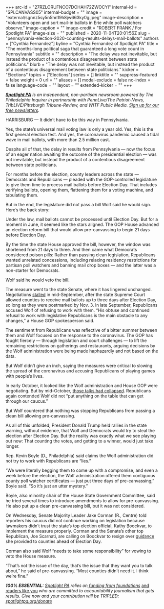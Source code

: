 +++
arc-id = "27RZLORUFNCO7DOHAH72ZWOCYI"
internal-id = "SPLCANVASS05"
internal-budget = ""
image = "external/sgnnz5sy5n5hn19h8jw663ky0g.jpeg"
image-description = "Volunteers open and sort mail-in ballots in Erie while poll watchers observe."
image-caption = ""
image-credit = "ROBERT FRANK / For Spotlight PA"
image-size = ""
published = 2020-11-04T20:01:56Z
slug = "pennsylvania-election-2020-counting-results-delays-mail-ballots"
authors = ["Cynthia Fernandez"]
byline = "Cynthia Fernandez of Spotlight PA"
title = "The months-long political saga that guaranteed a long vote count in Pennsylvania"
subtitle = ""
description = "The delay was not inevitable, but instead the product of a contentious disagreement between state politicians."
blurb = "The delay was not inevitable, but instead the product of a contentious disagreement between state politicians."
kicker = "Elections"
topics = ["Elections"]
series = []
linktitle = ""
suppress-featured = false
weight = 0
url = ""
aliases = []
modal-exclude = false
no-index = false
language-code = ""
layout = ""
extended-kicker = ""
+++

<a href="https://www.spotlightpa.org/"><i><b>Spotlight PA</b></i></a><i> is an independent, non-partisan newsroom powered by The Philadelphia Inquirer in partnership with PennLive/The Patriot-News, TribLIVE/Pittsburgh Tribune-Review, and WITF Public Media. </i><a href="https://www.spotlightpa.org/newsletters"><i>Sign up for our free newsletters</i></a><i>.</i>

HARRISBURG — It didn’t have to be this way in Pennsylvania.

Yes, the state’s universal mail voting law is only a year old. Yes, this is the first general election test. And yes, the coronavirus pandemic caused a tidal wave in mail ballots, with more than 2.5 million cast.

Despite all of that, the delay in results from Pennsylvania — now the focus of an eager nation awaiting the outcome of the presidential election — was not inevitable, but instead the product of a contentious disagreement between state politicians.

For months before the election, county leaders across the state — Democrats and Republicans — pleaded with the GOP-controlled legislature to give them time to process mail ballots before Election Day. That includes verifying ballots, opening them, flattening them for a voting machine, and tabulating them.

But in the end, the legislature did not pass a bill Wolf said he would sign. Here’s the back story:

Under the law, mail ballots cannot be processed until Election Day. But for a moment in June, it seemed like the stars aligned. The GOP House advanced an election reform bill that would allow pre-canvassing to begin 21 days before Election Day.

<script src="https://www.spotlightpa.org/embed.js" async></script><div data-spl-embed-version="1" data-spl-src="https://www.spotlightpa.org/embeds/newsletter/"></div>

By the time the state House approved the bill, however, the window was shortened from 21 days to three. And then came what Democrats considered poison pills: Rather than passing clean legislation, Republicans wanted unrelated concessions, including relaxing residency restrictions for partisan poll watchers and banning mail drop boxes — and the latter was a non-starter for Democrats.

Wolf said he would veto the bill.

The measure went to the state Senate, where it has lingered unchanged. Negotiations <a href="https://www.spotlightpa.org/news/2020/09/pa-election-november-supreme-court-mail-ballots-tom-wolf/" target=_blank>stalled</a> in mid-September, after the state Supreme Court allowed counties to receive mail ballots up to three days after Election Day, so long as they were postmarked by Nov. 3. In late September, Republicans accused Wolf of refusing to work with them. “His obtuse and continued refusal to work with legislative Republicans is the main obstacle to any changes,” a House GOP spokesperson said.

The sentiment from Republicans was reflective of a bitter summer between them and Wolf focused on the response to the coronavirus. The GOP has fought fiercely — through legislation and court challenges — to lift the remaining restrictions on gatherings and restaurants, arguing decisions by the Wolf administration were being made haphazardly and not based on the data.

But Wolf didn’t give an inch, saying the measures were critical to slowing the spread of the coronavirus and accusing Republicans of playing games with people’s lives.

In early October, it looked like the Wolf administration and House GOP were negotiating. But by mid-October, <a href="https://www.spotlightpa.org/news/2020/10/pa-mail-ballots-precanvassing-election-day/" target=_blank>those talks had collapsed</a>. Republicans again contended Wolf did not “put anything on the table that can get through our caucus.”

But Wolf countered that nothing was stopping Republicans from passing a clean bill allowing pre-canvassing.

As all of this unfolded, President Donald Trump held rallies in the state warning, without evidence, that Wolf and Democrats would try to steal the election after Election Day. But the reality was exactly what we see playing out now: That counting the votes, and getting to a winner, would just take longer.

<script src="https://www.spotlightpa.org/embed.js" async></script><div data-spl-embed-version="1" data-spl-src="https://www.spotlightpa.org/embeds/donate/?teaser_text=Spotlight%20PA%20provides%20essential%2C%20public-service%20journalism%20about%20Pennsylvania%20thank%20to%20readers%20like%20you.%20For%20a%20limited%20time%2C%20become%20a%20member%20and%20your%20contribution%20will%20be%20TRIPLED.&cta_text=YES%2C%20TRIPLE%20MY%20GIFT&eyebrow_text=BECOME%20A%20MEMBER"></div>

Rep. Kevin Boyle (D., Philadelphia) said claims the Wolf administration did not try to work with Republicans are “lies.”

“We were literally begging them to come up with a compromise, and even a week before the election, the Wolf administration offered them contiguous county poll watcher certificates — just put three days of pre-canvassing,” Boyle said. “So it’s just an utter mystery.”

Boyle, also minority chair of the House State Government Committee, said he tried several times to introduce amendments to allow for pre-canvassing. He also put up a clean pre-canvassing bill, but it was not considered.

On Wednesday, Senate Majority Leader Jake Corman (R., Centre) told reporters his caucus did not continue working on legislation because lawmakers didn’t trust the state’s top election official, Kathy Boockvar, to implement the measure properly. Corman and the Senate’s other top Republican, Joe Scarnati, are calling on Boockvar to resign over <a href="https://www.spotlightpa.org/news/2020/11/pennsylvania-mail-ballots-republican-legal-challenge-naked-ballots-fixed-cured/" target=_blank>guidance</a> she provided to counties ahead of Election Day.

Corman also said Wolf “needs to take some responsibility” for vowing to veto the House measure.

“That’s not the issue of the day, that’s the issue that they want you to talk about,” he said of pre-canvassing. “Most counties didn’t need it. I think we’re fine.”

<i><b>100% ESSENTIAL:</b></i><i> </i><a href="https://www.spotlightpa.org/"><i>Spotlight PA</i></a><i> relies on</i><a href="https://www.spotlightpa.org/support"><i> funding from foundations</i></a><i> </i><a href="https://www.spotlightpa.org/support">and readers like you</a><i> who are committed to accountability journalism that gets results. Give now and your contribution will be TRIPLED: </i><a href="http://spotlightpa.org/donate"><i>spotlightpa.org/donate</i></a>
